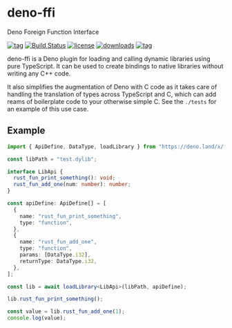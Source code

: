 # deno-ffi
Deno Foreign Function Interface

[![tag](https://img.shields.io/github/tag/manyuanrong/deno-ffi.svg)](https://github.com/manyuanrong/deno-ffi/releases)
[![Build Status](https://github.com/manyuanrong/deno-ffi/workflows/ci/badge.svg?branch=main)](https://github.com/manyuanrong/deno-ffi/actions)
[![license](https://img.shields.io/github/license/manyuanrong/deno-ffi.svg)](https://github.com/manyuanrong/deno-ffi)
[![downloads](https://img.shields.io/github/downloads/manyuanrong/deno-ffi/total)](https://github.com/manyuanrong/deno-ffi)
[![tag](https://img.shields.io/badge/deno-v1.5.2-green.svg)](https://github.com/denoland/deno)

deno-ffi is a Deno plugin for loading and calling dynamic libraries using pure TypeScript. It can be used to create bindings to native libraries without writing any C++ code.

It also simplifies the augmentation of Deno with C code as it takes care of handling the translation of types across TypeScript and C, which can add reams of boilerplate code to your otherwise simple C. See the `./tests` for an example of this use case.

## Example

```ts
import { ApiDefine, DataType, loadLibrary } from "https://deno.land/x/ffi@v0.1.0/mod.ts";

const libPath = "test.dylib";

interface LibApi {
  rust_fun_print_something(): void;
  rust_fun_add_one(num: number): number;
}

const apiDefine: ApiDefine[] = [
  {
    name: "rust_fun_print_something",
    type: "function",
  },
  {
    name: "rust_fun_add_one",
    type: "function",
    params: [DataType.i32],
    returnType: DataType.i32,
  },
];

const lib = await loadLibrary<LibApi>(libPath, apiDefine);

lib.rust_fun_print_something();

const value = lib.rust_fun_add_one(1);
console.log(value);
```